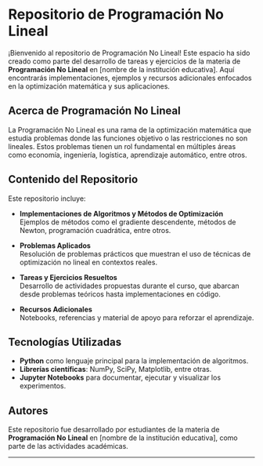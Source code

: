 # Repositorio de Programación No Lineal

¡Bienvenido al repositorio de Programación No Lineal! Este espacio ha sido creado como parte del desarrollo de tareas y ejercicios de la materia de **Programación No Lineal** en [nombre de la institución educativa]. Aquí encontrarás implementaciones, ejemplos y recursos adicionales enfocados en la optimización matemática y sus aplicaciones.

## Acerca de Programación No Lineal

La Programación No Lineal es una rama de la optimización matemática que estudia problemas donde las funciones objetivo o las restricciones no son lineales. Estos problemas tienen un rol fundamental en múltiples áreas como economía, ingeniería, logística, aprendizaje automático, entre otros.

## Contenido del Repositorio

Este repositorio incluye:

- **Implementaciones de Algoritmos y Métodos de Optimización**  
  Ejemplos de métodos como el gradiente descendente, métodos de Newton, programación cuadrática, entre otros.

- **Problemas Aplicados**  
  Resolución de problemas prácticos que muestran el uso de técnicas de optimización no lineal en contextos reales.

- **Tareas y Ejercicios Resueltos**  
  Desarrollo de actividades propuestas durante el curso, que abarcan desde problemas teóricos hasta implementaciones en código.

- **Recursos Adicionales**  
  Notebooks, referencias y material de apoyo para reforzar el aprendizaje.

## Tecnologías Utilizadas

- **Python** como lenguaje principal para la implementación de algoritmos.  
- **Librerías científicas**: NumPy, SciPy, Matplotlib, entre otras.  
- **Jupyter Notebooks** para documentar, ejecutar y visualizar los experimentos.  

## Autores

Este repositorio fue desarrollado por estudiantes de la materia de **Programación No Lineal** en [nombre de la institución educativa], como parte de las actividades académicas.

---

